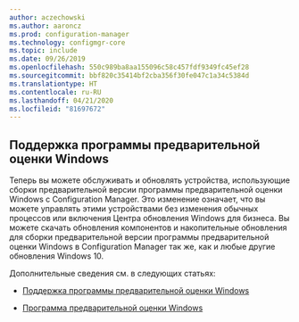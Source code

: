 ```yaml
---
author: aczechowski
ms.author: aaroncz
ms.prod: configuration-manager
ms.technology: configmgr-core
ms.topic: include
ms.date: 09/26/2019
ms.openlocfilehash: 550c989ba8aa155096c58c457fdf9349fc45ef28
ms.sourcegitcommit: bbf820c35414bf2cba356f30fe047c1a34c5384d
ms.translationtype: HT
ms.contentlocale: ru-RU
ms.lasthandoff: 04/21/2020
ms.locfileid: "81697672"
---
```

## <a name="support-for-windows-insider"></a><a name="bkmk_wifb"></a> Поддержка программы предварительной оценки Windows

<!--3556023-->

Теперь вы можете обслуживать и обновлять устройства, использующие сборки предварительной версии программы предварительной оценки Windows с Configuration Manager. Это изменение означает, что вы можете управлять этими устройствами без изменения обычных процессов или включения Центра обновления Windows для бизнеса. Вы можете скачать обновления компонентов и накопительные обновления для сборки предварительной версии программы предварительной оценки Windows в Configuration Manager так же, как и любые другие обновления Windows 10.

Дополнительные сведения см. в следующих статьях:

- [Поддержка программы предварительной оценки Windows](../../../../plan-design/configs/support-for-windows-10.md#bkmk_WIfB-support)

- [Программа предварительной оценки Windows](../../../../../sum/get-started/configure-classifications-and-products.md#bkmk_WIfB)
